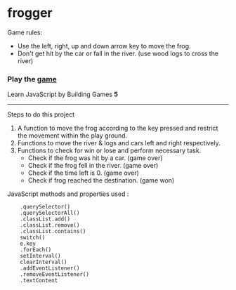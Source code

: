# frogger

Game rules:

- Use the left, right, up and down arrow key to move the frog.
- Don't get hit by the car or fall in the river. (use wood logs to cross the river)

### Play the [game](https://kiran0r0patil.github.io/frogger/)

Learn JavaScript by Building Games **5**

---

Steps to do this project

1. A function to move the frog according to the key pressed and restrict the movement within the play ground.
2. Functions to move the river & logs and cars left and right respectively.
3. Functions to check for win or lose and perform necessary task.
   - Check if the frog was hit by a car. (game over)
   - Check if the frog fell in the river. (game over)
   - Check if the time left is 0. (game over)
   - Check if frog reached the destination. (game won)

JavaScript methods and properties used :

```
    .querySelector()
    .querySelectorAll()
    .classList.add()
    .classList.remove()
    .classList.contains()
    switch()
    e.key
    .forEach()
    setInterval()
    clearInterval()
    .addEventListener()
    .removeEventListener()
    .textContent
```
